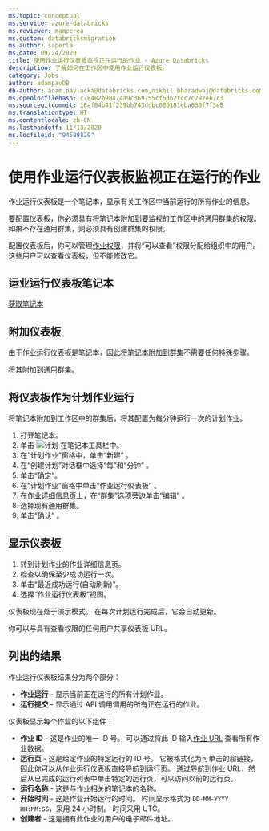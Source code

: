 ```yaml
---
ms.topic: conceptual
ms.service: azure-databricks
ms.reviewer: mamccrea
ms.custom: databricksmigration
ms.author: saperla
ms.date: 09/24/2020
title: 使用作业运行仪表板监视正在运行的作业 - Azure Databricks
description: 了解如何在工作区中使用作业运行仪表板。
category: Jobs
author: adampavDB
db-author: adam.pavlacka@databricks.com,nikhil.bharadwaj@databricks.com
ms.openlocfilehash: c78482b98474a9c369755cf6d62fcc7c292eb7c3
ms.sourcegitcommit: 16af84b41f239bb743ddbc086181eba630f7f3e8
ms.translationtype: HT
ms.contentlocale: zh-CN
ms.lasthandoff: 11/13/2020
ms.locfileid: "94589829"
---
```

# <a name="monitor-running-jobs-with-a-job-run-dashboard"></a>使用作业运行仪表板监视正在运行的作业

作业运行仪表板是一个笔记本，显示有关工作区中当前运行的所有作业的信息。

要配置仪表板，你必须具有将笔记本附加到要监视的工作区中的通用群集的权限。 如果不存在通用群集，则必须具有创建群集的权限。

配置仪表板后，你可以管理[作业权限](/databricks/security/access-control/jobs-acl#configure-job-permissions)，并将“可以查看”权限分配给组织中的用户。 这些用户可以查看仪表板，但不能修改它。

## <a name="job-run-dashboard-notebook"></a>运业运行仪表板笔记本

[获取笔记本](../_static/notebooks/jobs/job-run-dashboard.html)

## <a name="attach-the-dashboard"></a>附加仪表板

由于作业运行仪表板是笔记本，因此[将笔记本附加到群集](/databricks/notebooks/notebooks-manage#attach-a-notebook-to-a-cluster)不需要任何特殊步骤。

将其附加到通用群集。

## <a name="run-the-dashboard-as-a-scheduled-job"></a>将仪表板作为计划作业运行

将笔记本附加到工作区中的群集后，将其配置为每分钟运行一次的计划作业。

1. 打开笔记本。
2. 单击 ![计划](../_static/images/notebooks/schedule.png) 在笔记本工具栏中。
3. 在“计划作业”窗格中，单击“新建” 。
4. 在“创建计划”对话框中选择“每”和“分钟”  。
5. 单击“确定”。
6. 在“计划作业”窗格中单击“作业运行仪表板” 。
7. 在[作业详细信息](/databricks/jobs#job-details)页上，在“群集”选项旁边单击“编辑” 。
8. 选择现有通用群集。
9. 单击“确认”  。

## <a name="display-dashboard"></a>显示仪表板

1. 转到计划作业的作业详细信息页。
2. 检查以确保至少成功运行一次。
3. 单击“最近成功运行(自动刷新)”。
4. 选择“作业运行仪表板”视图。

仪表板现在处于演示模式。 在每次计划运行完成后，它会自动更新。

你可以与具有查看权限的任何用户共享仪表板 URL。

## <a name="results-listed"></a>列出的结果

作业运行仪表板结果分为两个部分：

* **作业运行** - 显示当前正在运行的所有计划作业。
* **运行提交** - 显示通过 API 调用调用的所有正在运行的作业。

仪表板显示每个作业的以下组件：

* **作业 ID** - 这是作业的唯一 ID 号。 可以通过将此 ID 输入[作业 URL](/databricks/workspace/workspace-details#job-url-and-id) 查看所有作业数据。
* **运行页** - 这是给定作业的特定运行的 ID 号。 它被格式化为可单击的超链接，因此你可以从作业运行仪表板直接导航到运行页。 通过导航到作业 URL，然后从已完成的运行列表中单击特定的运行页，可以访问以前的运行页。
* **运行名称** - 这是与作业相关的笔记本的名称。
* **开始时间** - 这是作业开始运行的时间。 时间显示格式为 `DD-MM-YYYY HH:MM:SS`，采用 24 小时制。 时间采用 UTC。
* **创建者** - 这是拥有此作业的用户的电子邮件地址。